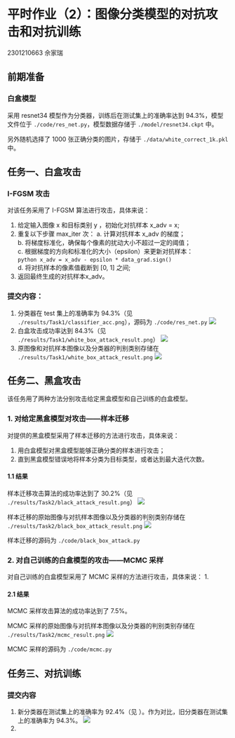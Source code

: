 # 平时作业（2）：图像分类模型的对抗攻击和对抗训练
2301210663 佘家瑞

## 前期准备
### 白盒模型
采用 resnet34 模型作为分类器，训练后在测试集上的准确率达到 94.3%，模型文件位于 `./code/res_net.py`，模型数据存储于 `./model/resnet34.ckpt` 中。

另外随机选择了 1000 张正确分类的图片，存储于 `./data/white_correct_1k.pkl` 中。


## 任务一、白盒攻击
### I-FGSM 攻击
对该任务采用了 I-FGSM 算法进行攻击，具体来说：
1. 给定输入图像 x 和目标类别 y ，初始化对抗样本 x_adv = x;
2. 重复以下步骤 max_iter 次：
    a. 计算对抗样本 x_adv 的梯度；\
    b. 将梯度标准化，确保每个像素的扰动大小不超过一定的阈值；\
    c. 根据梯度的方向和标准化的大小（epsilon）来更新对抗样本：\
        ```python
        x_adv = x_adv - epsilon * data_grad.sign()
        ``` \
    d. 将对抗样本的像素值截断到 [0, 1] 之间;
3. 返回最终生成的对抗样本x_adv。

### 提交内容：
1. 分类器在 test 集上的准确率为 94.3%（见 `./results/Task1/classifier_acc.png`），源码为 `./code/res_net.py`
![](./results/Task1/classifier_acc.png)
2. 白盒攻击成功率达到 84.3%（见 `./results/Task1/white_box_attack_result.png`）
![](./results/Task1/white_attack_result.png)
3. 原图像和对抗样本图像以及分类器的判别类别存储在 `./results/Task1/white_box_attack_result.png`
![](./results/Task1/white_box_attack_result.png)


## 任务二、黑盒攻击
该任务用了两种方法分别攻击给定黑盒模型和自己训练的白盒模型。

### 1. 对给定黑盒模型对攻击——样本迁移
对提供的黑盒模型采用了样本迁移的方法进行攻击，具体来说：
1. 用白盒模型对黑盒模型能够正确分类的样本进行攻击；
2. 直到黑盒模型错误地将样本分类为目标类型，或者达到最大迭代次数。

#### 1.1 结果
样本迁移攻击算法的成功率达到了 30.2%（见 `./results/Task2/black_attack_result.png`）
![](./results/Task2/black_attack_result.png)

样本迁移的原始图像与对抗样本图像以及分类器的判别类别存储在 `./results/Task2/black_box_attack_result.png`
![](./results/Task2/black_box_attack_result.png)

样本迁移的源码为 `./code/black_box_attack.py`

### 2. 对自己训练的白盒模型的攻击——MCMC 采样
对自己训练的白盒模型采用了 MCMC 采样的方法进行攻击，具体来说：
1.

#### 2.1 结果
MCMC 采样攻击算法的成功率达到了 7.5%。

MCMC 采样的原始图像与对抗样本图像以及分类器的判别类别存储在 `./results/Task2/mcmc_result.png`
![](./results/Task2/mcmc_result.png)

MCMC 采样的源码为 `./code/mcmc.py`

## 任务三、对抗训练
### 提交内容
1. 新分类器在测试集上的准确率为 92.4%（见 ）。作为对比，旧分类器在测试集上的准确率为 94.3%。
![](./results/Task3/classifier_new.png)
2. 

